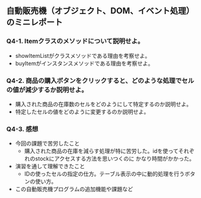 ## 自動販売機（オブジェクト、DOM、イベント処理）のミニレポート
### Q4-1. Itemクラスのメソッドについて説明せよ。
* showItemListがクラスメソッドである理由を考察せよ。
* buyItemがインスタンスメソッドである理由を考察せよ。
### Q4-2. 商品の購入ボタンをクリックすると、どのような処理でセルの値が減少するか説明せよ。
* 購入された商品の在庫数のセルをどのようにして特定するのか説明せよ。
* 特定したセルの値をどのように変更するのか説明せよ。
### Q4-3. 感想
* 今回の課題で苦労したこと
  * 購入された商品の在庫を減らす処理が特に苦労した。idを使ってそれぞれのstockにアクセスする方法を思いつくのに
    かなり時間がかかった。
* 演習を通して理解できたこと
  * IDの使ったセルの指定の仕方。テーブル表示の中に動的処理を行うボタンの使い方。
* この自動販売機プログラムの追加機能や課題など
